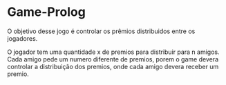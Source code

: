 Game-Prolog
===========

O objetivo desse jogo é controlar os prêmios distribuidos entre os jogadores.

O jogador tem uma quantidade x de premios para distribuir para n amigos. Cada amigo pede um
numero diferente de premios, porem o game devera controlar a distribuição dos premios,
onde cada amigo devera receber um premio.
